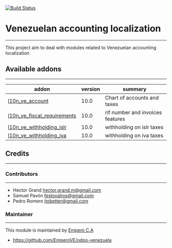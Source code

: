 [![Build Status](https://travis-ci.org/laslabs/odoo-{project_repo}.svg?branch=10.0)](https://travis-ci.org/laslabs/odoo-{project_repo}?branch=10.0)

# Venezuelan accounting localization
---

This project aim to deal with modules related to Venezuelan accounting localization
 
## Available addons
----------------
addon | version | summary
--- | --- | ---
[l10n_ve_account](module_name/) | 10.0 | Chart of accounts and taxes
[l10n_ve_fiscal_requirements](module_name/) | 10.0 | rif number and invoices features
[l10n_ve_withholding_islr](module_name/) | 10.0 | withholding on islr taxes
[l10n_ve_withholding_iva](module_name/) | 10.0 | withholding on iva taxes


## Credits
---

### Contributors
---

* Hector Grand <hector.grand.m@gmail.com>
* Samuel Pavón <festovalros@gmail.com>
* Pedro Romero <itobetter@gmail.com>

### Maintainer
---

This module is maintained by [Empero C.A ](https://empero.com.ve)

* https://github.com/EmperoVE/odoo-venezuela
